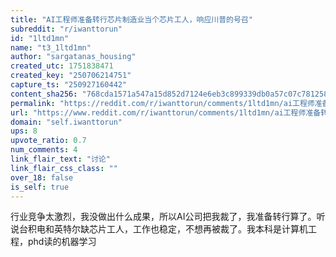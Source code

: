 ```yaml
---
title: "AI工程师准备转行芯片制造业当个芯片工人，响应川普的号召"
subreddit: "r/iwanttorun"
id: "1ltd1mn"
name: "t3_1ltd1mn"
author: "sargatanas_housing"
created_utc: 1751838471
created_key: "250706214751"
capture_ts: "250927160442"
content_sha256: "768cda1571a547a15d852d7124e6eb3c899339db0a57c07c78125868e837af8b"
permalink: "https://reddit.com/r/iwanttorun/comments/1ltd1mn/ai工程师准备转行芯片制造业当个芯片工人响应川普的号召/"
url: "https://www.reddit.com/r/iwanttorun/comments/1ltd1mn/ai工程师准备转行芯片制造业当个芯片工人响应川普的号召/"
domain: "self.iwanttorun"
ups: 8
upvote_ratio: 0.7
num_comments: 4
link_flair_text: "讨论"
link_flair_css_class: ""
over_18: false
is_self: true
---
```


行业竞争太激烈，我没做出什么成果，所以AI公司把我裁了，我准备转行算了。听说台积电和英特尔缺芯片工人，工作也稳定，不想再被裁了。我本科是计算机工程，phd读的机器学习
